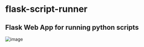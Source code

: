 # flask-script-runner
Flask Web App for running python scripts
---------
![image](https://user-images.githubusercontent.com/35854396/232345948-c12a7d79-16b0-4cab-87cf-57fa41601366.png)
